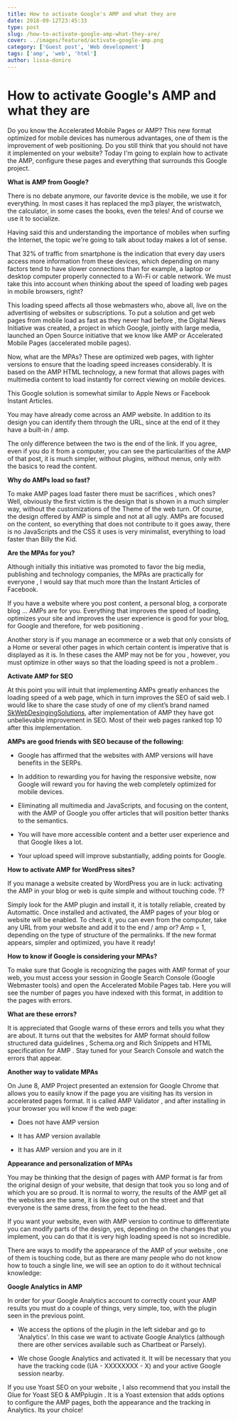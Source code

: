 ```yaml
---
title: How to activate Google's AMP and what they are
date: 2018-09-12T23:45:33
type: post
slug: /how-to-activate-google-amp-what-they-are/
cover: ../images/featured/activate-google-amp.png
category: ['Guest post', 'Web development']
tags: ['amp', 'web', 'html']
author: lissa-doniro
---
```


# How to activate Google's AMP and what they are

Do you know the Accelerated Mobile Pages or AMP? This new format optimized for mobile devices has numerous advantages, one of them is the improvement of web positioning. Do you still think that you should not have it implemented on your website? Today I'm going to explain how to activate the AMP, configure these pages and everything that surrounds this Google project.

<!--more-->

**What is AMP from Google?**

There is no debate anymore, our favorite device is the mobile, we use it for everything. In most cases it has replaced the mp3 player, the wristwatch, the calculator, in some cases the books, even the teles! And of course we use it to socialize.

Having said this and understanding the importance of mobiles when surfing the Internet, the topic we're going to talk about today makes a lot of sense.

That 32% of traffic from smartphone is the indication that every day users access more information from these devices, which depending on many factors tend to have slower connections than for example, a laptop or desktop computer properly connected to a Wi-Fi or cable network. We must take this into account when thinking about the speed of loading web pages in mobile browsers, right?

This loading speed affects all those webmasters who, above all, live on the advertising of websites or subscriptions. To put a solution and get web pages from mobile load as fast as they never had before , the Digital News Initiative was created, a project in which Google, jointly with large media, launched an Open Source initiative that we know like AMP or Accelerated Mobile Pages (accelerated mobile pages).

Now, what are the MPAs? These are optimized web pages, with lighter versions to ensure that the loading speed increases considerably. It is based on the AMP HTML technology, a new format that allows pages with multimedia content to load instantly for correct viewing on mobile devices.

This Google solution is somewhat similar to Apple News or Facebook Instant Articles.

You may have already come across an AMP website. In addition to its design you can identify them through the URL, since at the end of it they have a built-in / amp.

The only difference between the two is the end of the link. If you agree, even if you do it from a computer, you can see the particularities of the AMP of that post, it is much simpler, without plugins, without menus, only with the basics to read the content.

**Why do AMPs load so fast?**

To make AMP pages load faster there must be sacrifices , which ones? Well, obviously the first victim is the design that is shown in a much simpler way, without the customizations of the Theme of the web turn. Of course, the design offered by AMP is simple and not at all ugly. AMPs are focused on the content, so everything that does not contribute to it goes away, there is no JavaScripts and the CSS it uses is very minimalist, everything to load faster than Billy the Kid.

**Are the MPAs for you?**

Although initially this initiative was promoted to favor the big media, publishing and technology companies, the MPAs are practically for everyone , I would say that much more than the Instant Articles of Facebook.

If you have a website where you post content, a personal blog, a corporate blog ... AMPs are for you. Everything that improves the speed of loading, optimizes your site and improves the user experience is good for your blog, for Google and therefore, for web positioning .

Another story is if you manage an ecommerce or a web that only consists of a Home or several other pages in which certain content is imperative that is displayed as it is. In these cases the AMP may not be for you , however, you must optimize in other ways so that the loading speed is not a problem .

**Activate AMP for SEO**

At this point you will intuit that implementing AMPs greatly enhances the loading speed of a web page, which in turn improves the SEO of said web. I would like to share the case study of one of my client’s brand named [SkWebDesingingSolutions](http://www.skwebdesigningsolutions.com/), after implementation of AMP they have got unbelievable improvement in SEO. Most of their web pages ranked top 10 after this implementation.

**AMPs are good friends with SEO because of the following:**

- Google has affirmed that the websites with AMP versions will have benefits in the SERPs.

- In addition to rewarding you for having the responsive website, now Google will reward you for having the web completely optimized for mobile devices.

- Eliminating all multimedia and JavaScripts, and focusing on the content, with the AMP of Google you offer articles that will position better thanks to the semantics.

- You will have more accessible content and a better user experience and that Google likes a lot.

- Your upload speed will improve substantially, adding points for Google.

**How to activate AMP for WordPress sites?**

If you manage a website created by WordPress you are in luck: activating the AMP in your blog or web is quite simple and without touching code. ??

Simply look for the AMP plugin and install it, it is totally reliable, created by Automattic. Once installed and activated, the AMP pages of your blog or website will be enabled. To check it, you can even from the computer, take any URL from your website and add it to the end / amp or? Amp = 1, depending on the type of structure of the permalinks. If the new format appears, simpler and optimized, you have it ready!

**How to know if Google is considering your MPAs?**

To make sure that Google is recognizing the pages with AMP format of your web, you must access your session in Google Search Console (Google Webmaster tools) and open the Accelerated Mobile Pages tab. Here you will see the number of pages you have indexed with this format, in addition to the pages with errors.

**What are these errors?**

It is appreciated that Google warns of these errors and tells you what they are about. It turns out that the websites for AMP format should follow structured data guidelines , Schema.org and Rich Snippets and HTML specification for AMP . Stay tuned for your Search Console and watch the errors that appear.

**Another way to validate MPAs**

On June 8, AMP Project presented an extension for Google Chrome that allows you to easily know if the page you are visiting has its version in accelerated pages format. It is called AMP Validator , and after installing in your browser you will know if the web page:

- Does not have AMP version

- It has AMP version available

- It has AMP version and you are in it

**Appearance and personalization of MPAs**

You may be thinking that the design of pages with AMP format is far from the original design of your website, that design that took you so long and of which you are so proud. It is normal to worry, the results of the AMP get all the websites are the same, it is like going out on the street and that everyone is the same dress, from the feet to the head.

If you want your website, even with AMP version to continue to differentiate you can modify parts of the design, yes, depending on the changes that you implement, you can do that it is very high loading speed is not so incredible.

There are ways to modify the appearance of the AMP of your website , one of them is touching code, but as there are many people who do not know how to touch a single line, we will see an option to do it without technical knowledge:

**Google Analytics in AMP**

In order for your Google Analytics account to correctly count your AMP results you must do a couple of things, very simple, too, with the plugin seen in the previous point.

- We access the options of the plugin in the left sidebar and go to 'Analytics'. In this case we want to activate Google Analytics (although there are other services available such as Chartbeat or Parsely).

- We chose Google Analytics and activated it. It will be necessary that you have the tracking code (UA - XXXXXXXX - X) and your active Google session nearby.

If you use Yoast SEO on your website , I also recommend that you install the Glue for Yoast SEO & AMPplugin . It is a Yoast extension that adds options to configure the AMP pages, both the appearance and the tracking in Analytics. Its your choice!
